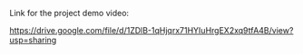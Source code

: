 Link for the project demo video:

https://drive.google.com/file/d/1ZDlB-1qHjqrx71HYIuHrgEX2xq9tfA4B/view?usp=sharing
